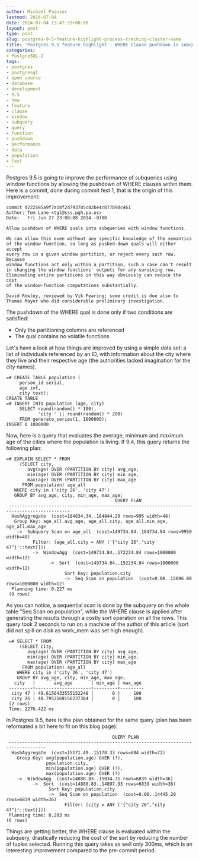 ```yaml
---
author: Michael Paquier
lastmod: 2014-07-04
date: 2014-07-04 13:47:29+00:00
layout: post
type: post
slug: postgres-9-5-feature-highlight-process-tracking-cluster-name
title: 'Postgres 9.5 feature highlight - WHERE clause pushdown in subqueries with window functions'
categories:
- PostgreSQL-2
tags:
- postgres
- postgresql
- open source
- database
- development
- 9.5
- new
- feature
- clause
- window
- subquery
- query
- function
- pushdown
- performance
- data
- population
- fast
---
```

Postgres 9.5 is going to improve the performance of subqueries using window
functions by allowing the pushdown of WHERE clauses within them. Here is a
commit, done during commit fest 1, that is the origin of this improvement:

    commit d222585a9f7a18f2d793785c82be4c877b90c461
    Author: Tom Lane <tgl@sss.pgh.pa.us>
    Date:   Fri Jun 27 23:08:08 2014 -0700

    Allow pushdown of WHERE quals into subqueries with window functions.

    We can allow this even without any specific knowledge of the semantics
    of the window function, so long as pushed-down quals will either accept
    every row in a given window partition, or reject every such row.  Because
    window functions act only within a partition, such a case can't result
    in changing the window functions' outputs for any surviving row.
    Eliminating entire partitions in this way obviously can reduce the cost
    of the window-function computations substantially.

    David Rowley, reviewed by Vik Fearing; some credit is due also to
    Thomas Mayer who did considerable preliminary investigation.

The pushdown of the WHERE qual is done only if two conditions are
satisfied:

  * Only the partitioning columns are referenced
  * The qual contains no volatile functions

Let's have a look at how things are improved by using a simple data
set: a list of individuals referenced by an ID, with information about
the city where they live and their respective age (the authorities lacked
imagination for the city names).

    =# CREATE TABLE population (
         person_id serial,
         age int,
         city text);
    CREATE TABLE
    =# INSERT INTO population (age, city)
         SELECT round(random() * 100),
                'city ' || round(random() * 200)
         FROM generate_series(1, 1000000);
    INSERT 0 1000000

Now, here is a query that evaluates the average, minimum and maximum age
of the cities where the population is living. If 9.4, this query returns
the following plan:

    =# EXPLAIN SELECT * FROM
         (SELECT city,
            avg(age) OVER (PARTITION BY city) avg_age,
            min(age) OVER (PARTITION BY city) min_age,
            max(age) OVER (PARTITION BY city) max_age
          FROM population) age_all
       WHERE city in ('city 26', 'city 47')
       GROUP BY avg_age, city, min_age, max_age;
                                             QUERY PLAN
     ---------------------------------------------------------------------------------------------
      HashAggregate  (cost=184834.34..184844.29 rows=995 width=48)
       Group Key: age_all.avg_age, age_all.city, age_all.min_age, age_all.max_age
        ->  Subquery Scan on age_all  (cost=149734.84..184734.84 rows=9950 width=48)
              Filter: (age_all.city = ANY ('{"city 26","city 47"}'::text[]))
              ->  WindowAgg  (cost=149734.84..172234.84 rows=1000000 width=12)
                    ->  Sort  (cost=149734.84..152234.84 rows=1000000 width=12)
                          Sort Key: population.city
                          ->  Seq Scan on population  (cost=0.00..15896.00 rows=1000000 width=12)
      Planning time: 0.227 ms
     (9 rows)

As you can notice, a sequential scan is done by the subquery on the whole
table "Seq Scan on population", while the WHERE clause is applied after
generating the results through a costly sort operation on all the rows. This
query took 2 seconds to run on a machine of the author of this article
(sort did not spill on disk as work_mem was set high enough).

     =# SELECT * FROM
         (SELECT city,
            avg(age) OVER (PARTITION BY city) avg_age,
            min(age) OVER (PARTITION BY city) min_age,
            max(age) OVER (PARTITION BY city) max_age
          FROM population) age_all
        WHERE city in ('city 26', 'city 47')
        GROUP BY avg_age, city, min_age, max_age;
       city   |       avg_age       | min_age | max_age
     ---------+---------------------+---------+---------
      city 47 | 49.6150433555152248 |       0 |     100
      city 26 | 49.7953169156237384 |       0 |     100
     (2 rows)
     Time: 2276.422 ms

In Postgres 9.5, here is the plan obtained for the same query (plan has
been reformated a bit here to fit on this blog page):

                                            QUERY PLAN
     ------------------------------------------------------------------------------------
      HashAggregate  (cost=15171.49..15178.33 rows=684 width=72)
        Group Key: avg(population.age) OVER (?),
                   population.city,
                   min(population.age) OVER (?),
                   max(population.age) OVER (?)
        ->  WindowAgg  (cost=14880.83..15034.71 rows=6839 width=36)
              ->  Sort  (cost=14880.83..14897.93 rows=6839 width=36)
                    Sort Key: population.city
                    ->  Seq Scan on population  (cost=0.00..14445.20 rows=6839 width=36)
                          Filter: (city = ANY ('{"city 26","city 47"}'::text[]))
     Planning time: 0.203 ms
    (6 rows)

Things are getting better, the WHERE clause is evaluated within the
subquery, drastically reducing the cost of the sort by reducing the
number of tuples selected. Running this query takes as well only 300ms,
which is an interesting improvement compared to the pre-commit period.
